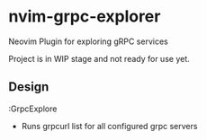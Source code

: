 # nvim-grpc-explorer
Neovim Plugin for exploring gRPC services

Project is in WIP stage and not ready for use yet.


## Design

:GrpcExplore
- Runs grpcurl list for all configured grpc servers
